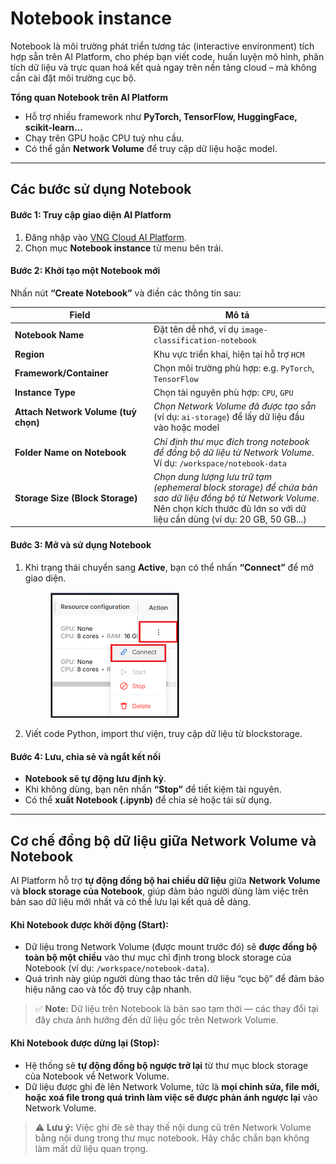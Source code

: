 # Notebook instance

Notebook là môi trường phát triển tương tác (interactive environment) tích hợp sẵn trên AI Platform, cho phép bạn viết code, huấn luyện mô hình, phân tích dữ liệu và trực quan hoá kết quả ngay trên nền tảng cloud – mà không cần cài đặt môi trường cục bộ.

**Tổng quan Notebook trên AI Platform**

* Hỗ trợ nhiều framework như **PyTorch, TensorFlow, HuggingFace, scikit-learn...**
* Chạy trên GPU hoặc CPU tuỳ nhu cầu.
* Có thể gắn **Network Volume** để truy cập dữ liệu hoặc model.

***

## **Các bước sử dụng Notebook**

#### **Bước 1: Truy cập giao diện AI Platform**

1. Đăng nhập vào [VNG Cloud AI Platform](https://aiplatform.console.vngcloud.vn/overview).
2. Chọn mục **Notebook instance** từ menu bên trái.

#### **Bước 2: Khởi tạo một Notebook mới**

Nhấn nút **“Create Notebook”** và điền các thông tin sau:

<table><thead><tr><th width="208">Field</th><th>Mô tả</th></tr></thead><tbody><tr><td><strong>Notebook Name</strong></td><td>Đặt tên dễ nhớ, ví dụ <code>image-classification-notebook</code></td></tr><tr><td><strong>Region</strong></td><td>Khu vực triển khai, hiện tại hỗ trợ <code>HCM</code></td></tr><tr><td><strong>Framework/Container</strong></td><td>Chọn môi trường phù hợp: e.g. <code>PyTorch</code>, <code>TensorFlow</code></td></tr><tr><td><strong>Instance Type</strong></td><td>Chọn tài nguyên phù hợp: <code>CPU</code>, <code>GPU</code></td></tr><tr><td><strong>Attach Network Volume (tuỳ chọn)</strong></td><td><em>Chọn Network Volume đã được tạo sẵn</em> (ví dụ: <code>ai-storage</code>) để lấy dữ liệu đầu vào hoặc model</td></tr><tr><td><strong>Folder Name on Notebook</strong></td><td><em>Chỉ định thư mục đích trong notebook để đồng bộ dữ liệu từ Network Volume</em>. Ví dụ: <code>/workspace/notebook-data</code></td></tr><tr><td><strong>Storage Size (Block Storage)</strong></td><td><em>Chọn dung lượng lưu trữ tạm (ephemeral block storage) để chứa bản sao dữ liệu đồng bộ từ Network Volume</em>. Nên chọn kích thước đủ lớn so với dữ liệu cần dùng (ví dụ: 20 GB, 50 GB...)</td></tr></tbody></table>

#### **Bước 3: Mở và sử dụng Notebook**

1.  Khi trạng thái chuyển sang **Active**, bạn có thể nhấn **“Connect”** để mở giao diện.&#x20;

    <figure><img src="../../.gitbook/assets/image.png" alt="" width="206"><figcaption></figcaption></figure>
2. Viết code Python, import thư viện, truy cập dữ liệu từ blockstorage.

#### **Bước 4: Lưu, chia sẻ và ngắt kết nối**

* **Notebook sẽ tự động lưu định kỳ**.
* Khi không dùng, bạn nên nhấn **“Stop”** để tiết kiệm tài nguyên.
* Có thể **xuất Notebook (.ipynb)** để chia sẻ hoặc tái sử dụng.

***

## **Cơ chế đồng bộ dữ liệu giữa Network Volume và Notebook**

AI Platform hỗ trợ **tự động đồng bộ hai chiều dữ liệu** giữa **Network Volume** và **block storage của Notebook**, giúp đảm bảo người dùng làm việc trên bản sao dữ liệu mới nhất và có thể lưu lại kết quả dễ dàng.

#### **Khi Notebook được khởi động (Start):**

* Dữ liệu trong Network Volume (được mount trước đó) sẽ **được đồng bộ toàn bộ một chiều** vào thư mục chỉ định trong block storage của Notebook (ví dụ: `/workspace/notebook-data`).
* Quá trình này giúp người dùng thao tác trên dữ liệu “cục bộ” để đảm bảo hiệu năng cao và tốc độ truy cập nhanh.

> ✅ **Note:** Dữ liệu trên Notebook là bản sao tạm thời — các thay đổi tại đây chưa ảnh hưởng đến dữ liệu gốc trên Network Volume.

#### **Khi Notebook được dừng lại (Stop):**

* Hệ thống sẽ **tự động đồng bộ ngược trở lại** từ thư mục block storage của Notebook về Network Volume.
* Dữ liệu được ghi đè lên Network Volume, tức là **mọi chỉnh sửa, file mới, hoặc xoá file trong quá trình làm việc sẽ được phản ánh ngược lại** vào Network Volume.

> ⚠️ **Lưu ý:** Việc ghi đè sẽ thay thế nội dung cũ trên Network Volume bằng nội dung trong thư mục notebook. Hãy chắc chắn bạn không làm mất dữ liệu quan trọng.
